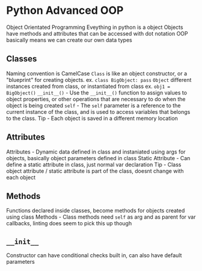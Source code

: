 # Python Advanced OOP

Object Orientated Programming
Eveything in python is a object
Objects have methods and attributes that can be accessed with dot notation
OOP basically means we can create our own data types

## Classes

Naming convention is CamelCase
`Class` is like an object constructor, or a "blueprint" for creating objects.
ex. `class BigObject: pass`
`Object` different instances created from class, or instantiated from class
ex. `obj1 = BigObject()`
`__init__()` - Use the `__init__()` function to assign values to object properties, or other operations that are necessary to do when the object is being created
`self` - The `self` parameter is a reference to the current instance of the class, and is used to access variables that belongs to the class.
Tip - Each object is saved in a different memory location

## Attributes

Attributes - Dynamic data defined in class and instaniated using args for objects, basically object parameters defined in class
Static Attribute - Can define a static attribute in class, just normal var declaration
Tip - Class object attribute / static attribute is part of the class, doesnt change with each object

## Methods

Functions declared inside classes, become methods for objects created using class
Methods - Class methods need `self` as arg and as parent for var callbacks, linting does seem to pick this up though

## `__init__`

Constructor can have conditional checks built in, can also have default parameters
